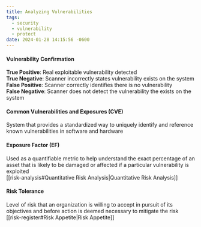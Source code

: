 ```yaml
---
title: Analyzing Vulnerabilities
tags:
  - security
  - vulnerability
  - protect
date: 2024-01-28 14:15:56 -0600
---
```


#### Vulnerability Confirmation
**True Positive**: Real exploitable vulnerability detected  
**True Negative**: Scanner incorrectly states vulnerability exists on the system  
**False Positive**: Scanner correctly identifies there is no vulnerability  
**False Negative**: Scanner does not detect the vulnerability the exists on the system

#### Common Vulnerabilities and Exposures (CVE)
System that provides a standardized way to uniquely identify and reference known vulnerabilities in software and hardware

#### Exposure Factor (EF)
Used as a quantifiable metric to help understand the exact percentage of an asset that is likely to be damaged or affected if a particular vulnerability is exploited  
[[risk-analysis#Quantitative Risk Analysis|Quantitative Risk Analysis]]

#### Risk Tolerance
Level of risk that an organization is willing to accept in pursuit of its objectives and before action is deemed necessary to mitigate the risk  
[[risk-register#Risk Appetite|Risk Appetite]]
